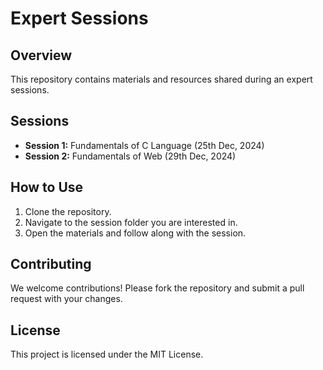 # Expert Sessions

## Overview
This repository contains materials and resources shared during an expert sessions.

## Sessions
- **Session 1:** Fundamentals of C Language (25th Dec, 2024)
- **Session 2:** Fundamentals of Web (29th Dec, 2024)

## How to Use
1. Clone the repository.
2. Navigate to the session folder you are interested in.
3. Open the materials and follow along with the session.

## Contributing
We welcome contributions! Please fork the repository and submit a pull request with your changes.

## License
This project is licensed under the MIT License.